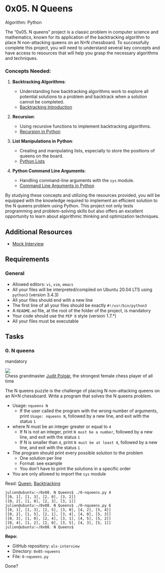 # 0x05. N Queens

Algorithm: Python

The “0x05. N queens” project is a classic problem in computer science and mathematics, known for its application of the backtracking algorithm to place N non-attacking queens on an N×N chessboard. To successfully complete this project, you will need to understand several key concepts and have access to resources that will help you grasp the necessary algorithms and techniques.

### Concepts Needed:

1.  **Backtracking Algorithms**:
    
    -   Understanding how backtracking algorithms work to explore all potential solutions to a problem and backtrack when a solution cannot be completed.
    -   [Backtracking Introduction](https://www.geeksforgeeks.org/introduction-to-backtracking-2/ "Backtracking Introduction")
2.  **Recursion**:
    
    -   Using recursive functions to implement backtracking algorithms.
    -   [Recursion in Python](https://realpython.com/python-thinking-recursively/ "Recursion in Python")
3.  **List Manipulations in Python**:
    
    -   Creating and manipulating lists, especially to store the positions of queens on the board.
    -   [Python Lists](https://docs.python.org/3/tutorial/datastructures.html "Python Lists")
4.  **Python Command Line Arguments**:
    
    -   Handling command-line arguments with the  `sys`  module.
    -   [Command Line Arguments in Python](https://docs.python.org/3.3/library/sys.html#sys.argv "Command Line Arguments in Python")

By studying these concepts and utilizing the resources provided, you will be equipped with the knowledge required to implement an efficient solution to the N queens problem using Python. This project not only tests programming and problem-solving skills but also offers an excellent opportunity to learn about algorithmic thinking and optimization techniques.

## Additional Resources

-   [Mock Interview](https://intranet.alxswe.com/rltoken/aQ3uJmGVeZa-R6B1jYTjXg "Mock Interview")

## Requirements

### General

-   Allowed editors:  `vi`,  `vim`,  `emacs`
-   All your files will be interpreted/compiled on Ubuntu 20.04 LTS using  `python3`  (version 3.4.3)
-   All your files should end with a new line
-   The first line of all your files should be exactly  `#!/usr/bin/python3`
-   A  `README.md`  file, at the root of the folder of the project, is mandatory
-   Your code should use the  `PEP 8`  style (version 1.7.*)
-   All your files must be executable

## Tasks

### 0. N queens

mandatory

![](http://www.crestbook.com/files/Judit-photo1_602x433.jpg)  
Chess grandmaster  [Judit Polgár](https://en.wikipedia.org/wiki/Judit_Polg%C3%A1r "Judit Polgár"), the strongest female chess player of all time  
  

The N queens puzzle is the challenge of placing N non-attacking queens on an N×N chessboard. Write a program that solves the N queens problem.

-   Usage:  `nqueens N`
    -   If the user called the program with the wrong number of arguments, print  `Usage: nqueens N`, followed by a new line, and exit with the status  `1`
-   where N must be an integer greater or equal to  `4`
    -   If N is not an integer, print  `N must be a number`, followed by a new line, and exit with the status  `1`
    -   If N is smaller than  `4`, print  `N must be at least 4`, followed by a new line, and exit with the status  `1`
-   The program should print every possible solution to the problem
    -   One solution per line
    -   Format: see example
    -   You don’t have to print the solutions in a specific order
-   You are only allowed to import the  `sys`  module

Read:  [Queen](https://en.wikipedia.org/wiki/Queen_%28chess%29 "Queen"),  [Backtracking](https://en.wikipedia.org/wiki/Backtracking "Backtracking")

```
julien@ubuntu:~/0x08. N Queens$ ./0-nqueens.py 4
[[0, 1], [1, 3], [2, 0], [3, 2]]
[[0, 2], [1, 0], [2, 3], [3, 1]]
julien@ubuntu:~/0x08. N Queens$ ./0-nqueens.py 6
[[0, 1], [1, 3], [2, 5], [3, 0], [4, 2], [5, 4]]
[[0, 2], [1, 5], [2, 1], [3, 4], [4, 0], [5, 3]]
[[0, 3], [1, 0], [2, 4], [3, 1], [4, 5], [5, 2]]
[[0, 4], [1, 2], [2, 0], [3, 5], [4, 3], [5, 1]]
julien@ubuntu:~/0x08. N Queens$ 

```

**Repo:**

-   GitHub repository:  `alx-interview`
-   Directory:  `0x05-nqueens`
-   File:  `0-nqueens.py`

Done?
